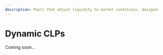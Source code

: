 ```yaml
---
description: Pools that adjust liquidity to market conditions, designed for volatile pairs
---
```


# Dynamic CLPs

Coming soon...
